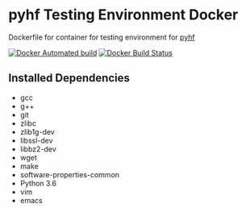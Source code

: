 # pyhf Testing Environment Docker

Dockerfile for container for testing environment for [pyhf](https://github.com/diana-hep/pyhf)

[![Docker Automated build](https://img.shields.io/docker/automated/matthewfeickert/pyhf-testing-env-docker.svg)](https://hub.docker.com/r/matthewfeickert/pyhf-testing-env-docker/)
[![Docker Build Status](https://img.shields.io/docker/build/matthewfeickert/pyhf-testing-env-docker.svg)](https://hub.docker.com/r/matthewfeickert/pyhf-testing-env-docker/builds/)

## Installed Dependencies

- gcc
- g++
- git
- zlibc
- zlib1g-dev
- libssl-dev
- libbz2-dev
- wget
- make
- software-properties-common
- Python 3.6
- vim
- emacs

